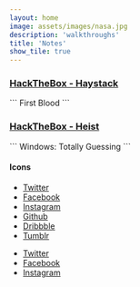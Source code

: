 ```yaml
---
layout: home
image: assets/images/nasa.jpg
description: 'walkthroughs'
title: 'Notes'
show_tile: true
---
```


<h3><a href="HayStack.html">HackTheBox - Haystack</a></h3>
```
First Blood
```

<h3><a href="DevOops.html">HackTheBox - Heist</a></h3>
```
Windows: Totally Guessing
```
<h4>Icons</h4>
<ul class="icons">
  <li><a href="#" class="icon fa-twitter"><span class="label">Twitter</span></a></li>
  <li><a href="#" class="icon fa-facebook"><span class="label">Facebook</span></a></li>
  <li><a href="#" class="icon fa-instagram"><span class="label">Instagram</span></a></li>
  <li><a href="#" class="icon fa-github"><span class="label">Github</span></a></li>
  <li><a href="#" class="icon fa-dribbble"><span class="label">Dribbble</span></a></li>
  <li><a href="#" class="icon fa-tumblr"><span class="label">Tumblr</span></a></li>
</ul>
<ul class="icons">
  <li><a href="#" class="icon alt fa-twitter"><span class="label">Twitter</span></a></li>
  <li><a href="#" class="icon alt fa-facebook"><span class="label">Facebook</span></a></li>
  <li><a href="#" class="icon alt fa-instagram"><span class="label">Instagram</span></a></li>
</ul>
